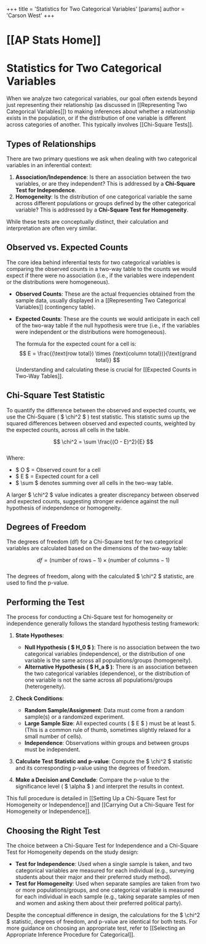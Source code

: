 +++
 title = 'Statistics for Two Categorical Variables'
[params]
	author = 'Carson West'
+++
# [[AP Stats Home]]
# Statistics for Two Categorical Variables

When we analyze two categorical variables, our goal often extends beyond just representing their relationship (as discussed in [[Representing Two Categorical Variables]]) to making inferences about whether a relationship exists in the population, or if the distribution of one variable is different across categories of another. This typically involves [[Chi-Square Tests]].

## Types of Relationships

There are two primary questions we ask when dealing with two categorical variables in an inferential context:

1.  **Association/Independence**: Is there an association between the two variables, or are they independent? This is addressed by a **Chi-Square Test for Independence**.
2.  **Homogeneity**: Is the distribution of one categorical variable the same across different populations or groups defined by the other categorical variable? This is addressed by a **Chi-Square Test for Homogeneity**.

While these tests are conceptually distinct, their calculation and interpretation are often very similar.

## Observed vs. Expected Counts

The core idea behind inferential tests for two categorical variables is comparing the observed counts in a two-way table to the counts we would expect if there were no association (i.e., if the variables were independent or the distributions were homogeneous).

*   **Observed Counts**: These are the actual frequencies obtained from the sample data, usually displayed in a [[Representing Two Categorical Variables]] (contingency table).

*   **Expected Counts**: These are the counts we would anticipate in each cell of the two-way table if the null hypothesis were true (i.e., if the variables were independent or the distributions were homogeneous).

    The formula for the expected count for a cell is:
     $$      E = \frac{(\text{row total}) \times (\text{column total})}{\text{grand total}}
     $$      Understanding and calculating these is crucial for [[Expected Counts in Two-Way Tables]].

## Chi-Square Test Statistic

To quantify the difference between the observed and expected counts, we use the Chi-Square ( $ \chi^2 $ ) test statistic. This statistic sums up the squared differences between observed and expected counts, weighted by the expected counts, across all cells in the table.

 $$  \chi^2 = \sum \frac{(O - E)^2}{E}
 $$  
Where:
*    $ O $  = Observed count for a cell
*    $ E $  = Expected count for a cell
*    $ \sum $  denotes summing over all cells in the two-way table.

A larger  $ \chi^2 $  value indicates a greater discrepancy between observed and expected counts, suggesting stronger evidence against the null hypothesis of independence or homogeneity.

## Degrees of Freedom

The degrees of freedom (df) for a Chi-Square test for two categorical variables are calculated based on the dimensions of the two-way table:

 $$  df = (\text{number of rows} - 1) \times (\text{number of columns} - 1)
 $$  
The degrees of freedom, along with the calculated  $ \chi^2 $  statistic, are used to find the p-value.

## Performing the Test

The process for conducting a Chi-Square test for homogeneity or independence generally follows the standard hypothesis testing framework:

1.  **State Hypotheses**:
    *   **Null Hypothesis ( $ H_0 $ )**: There is no association between the two categorical variables (independence), or the distribution of one variable is the same across all populations/groups (homogeneity).
    *   **Alternative Hypothesis ( $ H_a $ )**: There is an association between the two categorical variables (dependence), or the distribution of one variable is not the same across all populations/groups (heterogeneity).

2.  **Check Conditions**:
    *   **Random Sample/Assignment**: Data must come from a random sample(s) or a randomized experiment.
    *   **Large Sample Size**: All expected counts ( $ E $ ) must be at least 5. (This is a common rule of thumb, sometimes slightly relaxed for a small number of cells).
    *   **Independence**: Observations within groups and between groups must be independent.

3.  **Calculate Test Statistic and p-value**: Compute the  $ \chi^2 $  statistic and its corresponding p-value using the degrees of freedom.

4.  **Make a Decision and Conclude**: Compare the p-value to the significance level ( $ \alpha $ ) and interpret the results in context.

This full procedure is detailed in [[Setting Up a Chi-Square Test for Homogeneity or Independence]] and [[Carrying Out a Chi-Square Test for Homogeneity or Independence]].

## Choosing the Right Test

The choice between a Chi-Square Test for Independence and a Chi-Square Test for Homogeneity depends on the study design:

*   **Test for Independence**: Used when a single sample is taken, and two categorical variables are measured for each individual (e.g., surveying students about their major and their preferred study method).
*   **Test for Homogeneity**: Used when separate samples are taken from two or more populations/groups, and one categorical variable is measured for each individual in each sample (e.g., taking separate samples of men and women and asking them about their preferred political party).

Despite the conceptual difference in design, the calculations for the  $ \chi^2 $  statistic, degrees of freedom, and p-value are identical for both tests. For more guidance on choosing an appropriate test, refer to [[Selecting an Appropriate Inference Procedure for Categorical]].